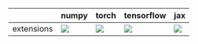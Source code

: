 |            | numpy                                                                                                                                                              | torch                                                                                                                                                              | tensorflow                                                                                                                                                         | jax                                                                                                                                                                |
|:-----------|:-------------------------------------------------------------------------------------------------------------------------------------------------------------------|:-------------------------------------------------------------------------------------------------------------------------------------------------------------------|:-------------------------------------------------------------------------------------------------------------------------------------------------------------------|:-------------------------------------------------------------------------------------------------------------------------------------------------------------------|
| extensions | <a href="https://github.com/unifyai/ivy/actions/runs/3361512307" rel="noopener noreferrer" target="_blank"><img src=https://img.shields.io/badge/-failure-red></a> | <a href="https://github.com/unifyai/ivy/actions/runs/3361512307" rel="noopener noreferrer" target="_blank"><img src=https://img.shields.io/badge/-failure-red></a> | <a href="https://github.com/unifyai/ivy/actions/runs/3361512307" rel="noopener noreferrer" target="_blank"><img src=https://img.shields.io/badge/-failure-red></a> | <a href="https://github.com/unifyai/ivy/actions/runs/3361512307" rel="noopener noreferrer" target="_blank"><img src=https://img.shields.io/badge/-failure-red></a> |